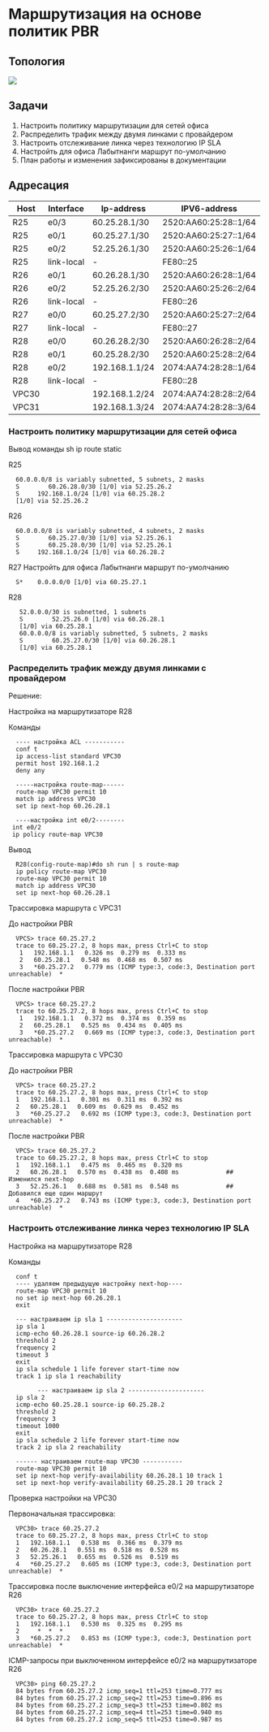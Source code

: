 # Маршрутизация на основе политик PBR

## Топология

![](topology.png)

## Задачи

1. Настроить политику маршрутизации для сетей офиса
2. Распределить трафик между двумя линками с провайдером
3. Настроить отслеживание линка через технологию IP SLA
4. Настройть для офиса Лабытнанги маршрут по-умолчанию
5. План работы и изменения зафиксированы в документации 

## Адресация

| Host  | Interface  | Ip-address     | IPV6-address          |
|-------|------------|----------------|-----------------------|
| R25   | e0/3       | 60.25.28.1/30  | 2520:AA60:25:28::1/64 |
| R25   | e0/1       | 60.25.27.1/30  | 2520:AA60:25:27::1/64 |
| R25   | e0/2       | 52.25.26.1/30  | 2520:AA60:25:26::1/64 |
| R25   | link-local | -              | FE80::25              |
| R26   | e0/1       | 60.26.28.1/30  | 2520:AA60:26:28::1/64 |
| R26   | e0/2       | 52.25.26.2/30  | 2520:AA60:25:26::2/64 |
| R26   | link-local | -              | FE80::26              |
| R27   | e0/0       | 60.25.27.2/30  | 2520:AA60:25:27::2/64 |
| R27   | link-local | -              | FE80::27              |
| R28   | e0/0       | 60.26.28.2/30  | 2520:AA60:26:28::2/64 |
| R28   | e0/1       | 60.25.28.2/30  | 2520:AA60:25:28::2/64 |
| R28   | e0/2       | 192.168.1.1/24 | 2074:AA74:28:28::1/64 |
| R28   | link-local | -              | FE80::28              |
| VPC30 |            | 192.168.1.2/24 | 2074:AA74:28:28::2/64 |
| VPC31 |            | 192.168.1.3/24 | 2074:AA74:28:28::3/64 |

### Настроить политику маршрутизации для сетей офиса

Вывод команды sh ip route static

R25

      60.0.0.0/8 is variably subnetted, 5 subnets, 2 masks 
      S        60.26.28.0/30 [1/0] via 52.25.26.2
      S     192.168.1.0/24 [1/0] via 60.25.28.2
      [1/0] via 52.25.26.2  

R26

      60.0.0.0/8 is variably subnetted, 4 subnets, 2 masks  
      S        60.25.27.0/30 [1/0] via 52.25.26.1
      S        60.25.28.0/30 [1/0] via 52.25.26.1
      S     192.168.1.0/24 [1/0] via 60.26.28.2 
     
 R27  Настройть для офиса Лабытнанги маршрут по-умолчанию
 
      S*    0.0.0.0/0 [1/0] via 60.25.27.1 
      
 R28
 
       52.0.0.0/30 is subnetted, 1 subnets     
       S        52.25.26.0 [1/0] via 60.26.28.1 
       [1/0] via 60.25.28.1                                                                                      
       60.0.0.0/8 is variably subnetted, 5 subnets, 2 masks 
       S        60.25.27.0/30 [1/0] via 60.26.28.1  
       [1/0] via 60.25.28.1  


### Распределить трафик между двумя линками с провайдером

Решение:

Настройка на маршрутизаторе R28

Команды

      ---- настройка ACL -----------
      conf t
      ip access-list standard VPC30
      permit host 192.168.1.2
      deny any
      
      -----настройка route-map------
      route-map VPC30 permit 10
      match ip address VPC30
      set ip next-hop 60.26.28.1
      
      ----настройка int e0/2--------
     int e0/2
     ip policy route-map VPC30
 
Вывод

      R28(config-route-map)#do sh run | s route-map
      ip policy route-map VPC30
      route-map VPC30 permit 10 
      match ip address VPC30
      set ip next-hop 60.26.28.1
      
Трассировка маршрута с VPC31

До настройки PBR

      VPCS> trace 60.25.27.2
      trace to 60.25.27.2, 8 hops max, press Ctrl+C to stop
       1   192.168.1.1   0.326 ms  0.279 ms  0.333 ms
       2   60.25.28.1   0.548 ms  0.468 ms  0.507 ms
       3   *60.25.27.2   0.779 ms (ICMP type:3, code:3, Destination port unreachable)  *

После настройки PBR

      VPCS> trace 60.25.27.2
      trace to 60.25.27.2, 8 hops max, press Ctrl+C to stop
       1   192.168.1.1   0.372 ms  0.374 ms  0.359 ms
       2   60.25.28.1   0.525 ms  0.434 ms  0.405 ms
       3   *60.25.27.2   0.669 ms (ICMP type:3, code:3, Destination port unreachable)  *
       
Трассировка маршрута с VPC30

До настройки PBR

      VPCS> trace 60.25.27.2
      trace to 60.25.27.2, 8 hops max, press Ctrl+C to stop 
      1   192.168.1.1   0.301 ms  0.311 ms  0.392 ms  
      2   60.25.28.1   0.609 ms  0.629 ms  0.452 ms     
      3   *60.25.27.2   0.692 ms (ICMP type:3, code:3, Destination port unreachable)  * 

После настройки PBR

      VPCS> trace 60.25.27.2     
      trace to 60.25.27.2, 8 hops max, press Ctrl+C to stop 
      1   192.168.1.1   0.475 ms  0.465 ms  0.320 ms   
      2   60.26.28.1   0.570 ms  0.438 ms  0.408 ms             ## Изменился next-hop
      3   52.25.26.1   0.688 ms  0.581 ms  0.548 ms             ## Добавился еще один маршрут
      4   *60.25.27.2   0.743 ms (ICMP type:3, code:3, Destination port unreachable)  * 


### Настроить отслеживание линка через технологию IP SLA

Настройка на маршрутизаторе R28

Команды

      conf t
      ---- удаляем предыдущую настройку next-hop----
      route-map VPC30 permit 10
      no set ip next-hop 60.26.28.1
      exit
      
      --- настраиваем ip sla 1 ---------------------
      ip sla 1
      icmp-echo 60.26.28.1 source-ip 60.26.28.2
      threshold 2
      frequency 2
      timeout 3
      exit
      ip sla schedule 1 life forever start-time now
      track 1 ip sla 1 reachability
      
            --- настраиваем ip sla 2 ---------------------
      ip sla 2
      icmp-echo 60.25.28.1 source-ip 60.25.28.2
      threshold 2
      frequency 3
      timeout 1000
      exit
      ip sla schedule 2 life forever start-time now
      track 2 ip sla 2 reachability
      
      ------ настраиваем route-map VPC30 -----------
      route-map VPC30 permit 10
      set ip next-hop verify-availability 60.26.28.1 10 track 1
      set ip next-hop verify-availability 60.25.28.1 20 track 2
      
      
  Проверка настройки на VPC30
  
  Первоначальная трассировка:
  
      VPC30> trace 60.25.27.2 
      trace to 60.25.27.2, 8 hops max, press Ctrl+C to stop  
      1   192.168.1.1   0.538 ms  0.366 ms  0.379 ms  
      2   60.26.28.1   0.551 ms  0.518 ms  0.528 ms  
      3   52.25.26.1   0.655 ms  0.526 ms  0.519 ms 
      4   *60.25.27.2   0.605 ms (ICMP type:3, code:3, Destination port unreachable)  * 
      
Трассировка после выключение интерфейса e0/2 на маршрутизаторе R26
      
      VPC30> trace 60.25.27.2    
      trace to 60.25.27.2, 8 hops max, press Ctrl+C to stop  
      1   192.168.1.1   0.530 ms  0.325 ms  0.295 ms  
      2     *  *  *    
      3   *60.25.27.2   0.853 ms (ICMP type:3, code:3, Destination port unreachable)  *
      
ICMP-запросы при выключенном интерфейсе e0/2 на маршрутизаторе R26

      VPC30> ping 60.25.27.2  
      84 bytes from 60.25.27.2 icmp_seq=1 ttl=253 time=0.777 ms  
      84 bytes from 60.25.27.2 icmp_seq=2 ttl=253 time=0.896 ms 
      84 bytes from 60.25.27.2 icmp_seq=3 ttl=253 time=0.802 ms  
      84 bytes from 60.25.27.2 icmp_seq=4 ttl=253 time=0.940 ms  
      84 bytes from 60.25.27.2 icmp_seq=5 ttl=253 time=0.987 ms 
